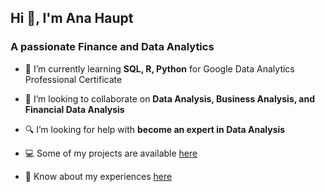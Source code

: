 <h2>Hi 👋, I'm Ana Haupt</h2>
<h3 >A passionate Finance and Data Analytics</h3>

- 🌱 I’m currently learning **SQL, R, Python** for Google Data Analytics Professional Certificate

- 🤝 I’m looking to collaborate on **Data Analysis, Business Analysis, and Financial Data Analysis**

- 🔍 I’m looking for help with **become an expert in Data Analysis**

- 💻 Some of my projects are available [here](https://anahaupt.my.canva.site/)

- 📄 Know about my experiences [here](https://www.linkedin.com/in/anahaupt/)
